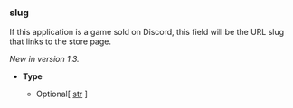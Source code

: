 ### slug [](https://discordpy.readthedocs.io/en/v1.7.3/api.html#discord.AppInfo.slug)

If this application is a game sold on Discord, this field will be the URL slug that links to the store page.

*New in version 1.3.*

- **Type**

	- Optional\[ [str](https://docs.python.org/3/library/stdtypes.html#str "(in Python v3.9)") ]

